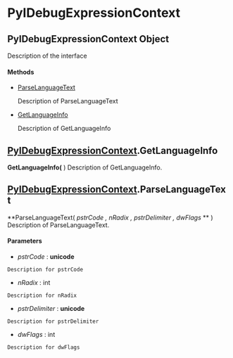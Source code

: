# PyIDebugExpressionContext

## PyIDebugExpressionContext Object

Description of the interface

#### Methods


  - [ParseLanguageText](PyIDebugExpressionContext.md#pyidebugexpressioncontextparselanguagetext)

    Description of ParseLanguageText&nbsp;

  - [GetLanguageInfo](PyIDebugExpressionContext.md#pyidebugexpressioncontextgetlanguageinfo)

    Description of GetLanguageInfo&nbsp;

## [PyIDebugExpressionContext](#pyidebugexpressioncontext)\.GetLanguageInfo

 **GetLanguageInfo\(** \)
Description of GetLanguageInfo\.

## [PyIDebugExpressionContext](#pyidebugexpressioncontext)\.ParseLanguageText

 **ParseLanguageText\( *pstrCode*  *, nRadix*  *, pstrDelimiter*  *, dwFlags* ** \)
Description of ParseLanguageText\.

#### Parameters


  -  *pstrCode* : **unicode** 

    Description for pstrCode

  -  *nRadix* : int

    Description for nRadix

  -  *pstrDelimiter* : **unicode** 

    Description for pstrDelimiter

  -  *dwFlags* : int

    Description for dwFlags